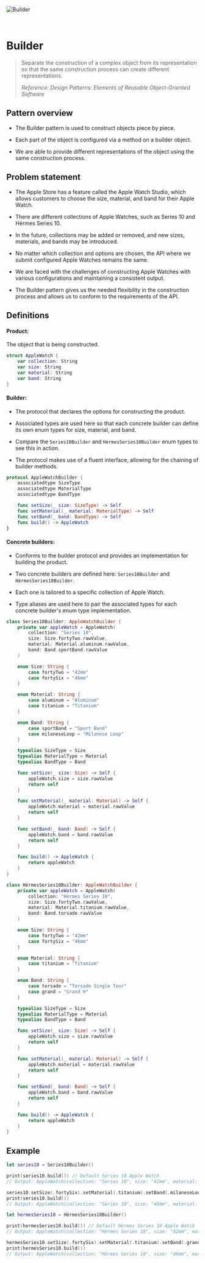 ![Builder](https://github.com/user-attachments/assets/3a8d3e5b-ab59-4985-9d08-e1534747ad52)

<br />

# Builder

> Separate the construction of a complex object from its representation so that the same construction process can create different representations.
>
> _Reference: Design Patterns: Elements of Reusable Object-Oriented Software_

## Pattern overview

- The Builder pattern is used to construct objects piece by piece.

- Each part of the object is configured via a method on a builder object.

- We are able to provide different representations of the object using the same construction process.

## Problem statement

- The Apple Store has a feature called the Apple Watch Studio, which allows customers to choose the size, material, and band for their Apple Watch.

- There are different collections of Apple Watches, such as Series 10 and Hèrmes Series 10.

- In the future, collections may be added or removed, and new sizes, materials, and bands may be introduced.

- No matter which collection and options are chosen, the API where we submit configured Apple Watches remains the same.

- We are faced with the challenges of constructing Apple Watches with various configurations and maintaining a consistent output.

- The Builder pattern gives us the needed flexibility in the construction process and allows us to conform to the requirements of the API.

## Definitions

#### Product:

The object that is being constructed.

```swift
struct AppleWatch {
    var collection: String
    var size: String
    var material: String
    var band: String
}
```

#### Builder:

- The protocol that declares the options for constructing the product.

- Associated types are used here so that each concrete builder can define its own enum types for size, material, and band.

- Compare the `Series10Builder` and `HèrmesSeries10Builder` enum types to see this in action.

- The protocol makes use of a fluent interface, allowing for the chaining of builder methods.

```swift
protocol AppleWatchBuilder {
    associatedtype SizeType
    associatedtype MaterialType
    associatedtype BandType

    func setSize(_ size: SizeType) -> Self
    func setMaterial(_ material: MaterialType) -> Self
    func setBand(_ band: BandType) -> Self
    func build() -> AppleWatch
}
```

#### Concrete builders:

- Conforms to the builder protocol and provides an implementation for building the product.

- Two concrete builders are defined here: `Series10Builder` and `HèrmesSeries10Builder`.

- Each one is tailored to a specific collection of Apple Watch.

- Type aliases are used here to pair the associated types for each concrete builder's enum type implementation.

```swift
class Series10Builder: AppleWatchBuilder {
    private var appleWatch = AppleWatch(
        collection: "Series 10",
        size: Size.fortyTwo.rawValue,
        material: Material.aluminum.rawValue,
        band: Band.sportBand.rawValue
    )

    enum Size: String {
        case fortyTwo = "42mm"
        case fortySix = "46mm"
    }

    enum Material: String {
        case aluminum = "Aluminum"
        case titanium = "Titanium"
    }

    enum Band: String {
        case sportBand = "Sport Band"
        case milaneseLoop = "Milanese Loop"
    }

    typealias SizeType = Size
    typealias MaterialType = Material
    typealias BandType = Band

    func setSize(_ size: Size) -> Self {
        appleWatch.size = size.rawValue
        return self
    }

    func setMaterial(_ material: Material) -> Self {
        appleWatch.material = material.rawValue
        return self
    }

    func setBand(_ band: Band) -> Self {
        appleWatch.band = band.rawValue
        return self
    }

    func build() -> AppleWatch {
        return appleWatch
    }
}

class HèrmesSeries10Builder: AppleWatchBuilder {
    private var appleWatch = AppleWatch(
        collection: "Hèrmes Series 10",
        size: Size.fortyTwo.rawValue,
        material: Material.titanium.rawValue,
        band: Band.torsade.rawValue
    )

    enum Size: String {
        case fortyTwo = "42mm"
        case fortySix = "46mm"
    }

    enum Material: String {
        case titanium = "Titanium"
    }

    enum Band: String {
        case torsade = "Torsade Single Tour"
        case grand = "Grand H"
    }

    typealias SizeType = Size
    typealias MaterialType = Material
    typealias BandType = Band

    func setSize(_ size: Size) -> Self {
        appleWatch.size = size.rawValue
        return self
    }

    func setMaterial(_ material: Material) -> Self {
        appleWatch.material = material.rawValue
        return self
    }

    func setBand(_ band: Band) -> Self {
        appleWatch.band = band.rawValue
        return self
    }

    func build() -> AppleWatch {
        return appleWatch
    }
}
```

## Example

```swift
let series10 = Series10Builder()

print(series10.build()) // Default Series 10 Apple Watch
// Output: AppleWatch(collection: "Series 10", size: "42mm", material: "Aluminum", band: "Sport Band")

series10.setSize(.fortySix).setMaterial(.titanium).setBand(.milaneseLoop) // Update Series 10 Apple Watch
print(series10.build())
// Output: AppleWatch(collection: "Series 10", size: "46mm", material: "Titanium", band: "Milanese Loop")

let hermesSeries10 = HèrmesSeries10Builder()

print(hermesSeries10.build()) // Default Hèrmes Series 10 Apple Watch
// Output: AppleWatch(collection: "Hèrmes Series 10", size: "42mm", material: "Titanium", band: "Torsade Single Tour")

hermesSeries10.setSize(.fortySix).setMaterial(.titanium).setBand(.grand) // Update Hèrmes Series 10 Apple Watch
print(hermesSeries10.build())
// Output: AppleWatch(collection: "Hèrmes Series 10", size: "46mm", material: "Titanium", band: "Grand H")
```
